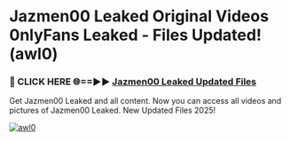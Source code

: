 # Jazmen00 Leaked Original Videos 0nlyFans Leaked - Files Updated! (awl0)

<h3>🔴 CLICK HERE 🌐==►► <a href="https://tinyurl.com/2jnfzry5" rel="nofollow">Jazmen00 Leaked Updated Files</a></h3>

Get Jazmen00 Leaked and all content. Now you can access all videos and pictures of Jazmen00 Leaked. New Updated Files 2025!

[![awl0](https://i.imgur.com/GyGTBgg.gif)](https://tinyurl.com/2jnfzry5)
